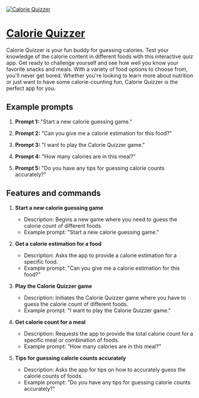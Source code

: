 [![Calorie Quizzer](https://files.oaiusercontent.com/file-7v2SHvbmSUgtQURepAlYe9Ob?se=2123-10-16T12%3A04%3A55Z&sp=r&sv=2021-08-06&sr=b&rscc=max-age%3D31536000%2C%20immutable&rscd=attachment%3B%20filename%3D6fcd9aae-52e8-4c25-bfac-13704928cde6.png&sig=DiFZhSa/LzodTJKUMN3/ROHrtsV6fCg4AAXV92ASb14%3D)](https://chat.openai.com/g/g-bVqRLy2NN-calorie-quizzer)

# [Calorie Quizzer](https://chat.openai.com/g/g-bVqRLy2NN-calorie-quizzer)

Calorie Quizzer is your fun buddy for guessing calories. Test your knowledge of the calorie content in different foods with this interactive quiz app. Get ready to challenge yourself and see how well you know your favorite snacks and meals. With a variety of food options to choose from, you'll never get bored. Whether you're looking to learn more about nutrition or just want to have some calorie-counting fun, Calorie Quizzer is the perfect app for you.

## Example prompts

1. **Prompt 1:** "Start a new calorie guessing game."

2. **Prompt 2:** "Can you give me a calorie estimation for this food?"

3. **Prompt 3:** "I want to play the Calorie Quizzer game."

4. **Prompt 4:** "How many calories are in this meal?"

5. **Prompt 5:** "Do you have any tips for guessing calorie counts accurately?"


## Features and commands

1. **Start a new calorie guessing game**
   - Description: Begins a new game where you need to guess the calorie count of different foods.
   - Example prompt: "Start a new calorie guessing game."

2. **Get a calorie estimation for a food**
   - Description: Asks the app to provide a calorie estimation for a specific food.
   - Example prompt: "Can you give me a calorie estimation for this food?"

3. **Play the Calorie Quizzer game**
   - Description: Initiates the Calorie Quizzer game where you have to guess the calorie count of different foods.
   - Example prompt: "I want to play the Calorie Quizzer game."

4. **Get calorie count for a meal**
   - Description: Requests the app to provide the total calorie count for a specific meal or combination of foods.
   - Example prompt: "How many calories are in this meal?"

5. **Tips for guessing calorie counts accurately**
   - Description: Asks the app for tips on how to accurately guess the calorie counts of foods.
   - Example prompt: "Do you have any tips for guessing calorie counts accurately?"